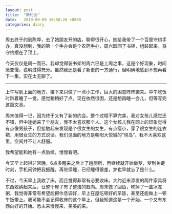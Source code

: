 ```yaml
---
layout: post
title:  "新约会"
date:   2019-09-09 10:58:28 +0800
categories: diary
---
```


周五终于约到陈晔，去了她朋友开的店，聊得很开心，她给我带了一个百里守约手办，真没想到，我的第一个手办会是个农药手办，周六取回了书柜，组装起来，将守约摆在了顶上。

今天仅仅是周一而已，我却觉得装书架的周六已是上周之事，这是个好现象，时间感变慢，说明过得充分。虽然我还是看了新更的一方通行，但明确地感到不想再看下一集，实在太无聊了。

----

上午写到上面的地方，接下来只做了一点小工作，巨大的困意阵阵袭来。中午吃饭时趴着睡了一觉，感觉稍稍好了点。现在依然很困，还是想再睡一会儿，但等写完这篇文章。

周末值得一记，因为终于又有了新的约会。整个过程不算完美，我对女孩儿感觉还不错，但中途她来了个朋友，我不太喜欢那个人。这个女孩儿我在网上的印象觉得有点像男孩子，但接触起来发现是个很女生的女生，有点瘦小，穿了很女生的连衣裙，用很女生的方式说话。我们见面的地方是朝阳大悦城的“晓岛”，我不大喜欢这里，空间并不让人舒服。

我希望能和她有一点后续，慢慢看吧。

今天早上起得非常晚，6点多醒来之后上了趟厕所，再继续就开始做梦，梦到关键时刻，手机闹钟把我振醒，再继续睡，已经睡得很差，梦也早就忘了是什么。

不过，今天早上我收了床，而且觉得非常有必要收床。大约近来添置的两件家具将东西收纳起来后，让整个屋子有了整洁的趋向。周末做了回鱼，吃掉了一盒冰冻粥，我觉得非常有希望能把作息调好，早上在屋吃顿好的早饭，甚至还能做上一顿午饭带上。我可能不会记得收床的这个早上，但我知道这是一个开始，一个又有东西向好的开始。愿未来慢慢来，美美的来。
